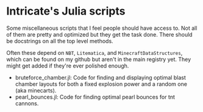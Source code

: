 # Intricate's Julia scripts

Some miscellaneous scripts that I feel people should have access to. Not all of them are pretty and optimized but they get the task done. There should be docstrings on all the top level methods.

Often these depend on `NBT`, `Litematica`, and `MinecraftDataStructures`, which can be found on my github but aren't in the main registry yet. They might get added if they're ever polished enough.

- bruteforce_chamber.jl: Code for finding and displaying optimal blast chamber layouts for both a fixed explosion power and a random one (aka minecarts).
- pearl_bounces.jl: Code for finding optimal pearl bounces for tnt cannons.
